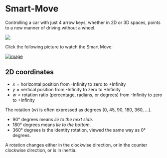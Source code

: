 # Smart-Move

Controlling a car with just 4 arrow keys, whether in 2D or 3D spaces,
points to a new manner of driving
without a wheel.

![](https://images-wixmp-ed30a86b8c4ca887773594c2.wixmp.com/f/7c3b69bc-4b20-47af-b3c2-3defa3e34060/dhs4fha-043d0bf7-6b1f-4bca-a6bc-bfe3dd628ac2.png/v1/fit/w_512,h_512,q_70,strp/the_car__the_shark__drift_by_hydroper_dhs4fha-375w-2x.jpg?token=eyJ0eXAiOiJKV1QiLCJhbGciOiJIUzI1NiJ9.eyJzdWIiOiJ1cm46YXBwOjdlMGQxODg5ODIyNjQzNzNhNWYwZDQxNWVhMGQyNmUwIiwiaXNzIjoidXJuOmFwcDo3ZTBkMTg4OTgyMjY0MzczYTVmMGQ0MTVlYTBkMjZlMCIsIm9iaiI6W1t7ImhlaWdodCI6Ijw9NTEyIiwicGF0aCI6IlwvZlwvN2MzYjY5YmMtNGIyMC00N2FmLWIzYzItM2RlZmEzZTM0MDYwXC9kaHM0ZmhhLTA0M2QwYmY3LTZiMWYtNGJjYS1hNmJjLWJmZTNkZDYyOGFjMi5wbmciLCJ3aWR0aCI6Ijw9NTEyIn1dXSwiYXVkIjpbInVybjpzZXJ2aWNlOmltYWdlLm9wZXJhdGlvbnMiXX0.l8g9xUkyMeixj1iCFLQ5tLiL6VNZkvx_uugt_x21vFA)

Click the following picture to watch the Smart Move:

<p align="center">

[![image](https://github.com/user-attachments/assets/1c946ffa-03e6-4559-9e9e-db0fbfe9737f)](https://m.youtube.com/watch?v=e1iCEF_LlP8)

</p>

## 2D coordinates

* $x = \text{horizontal position from -Infinity to zero to +Infinity}$
* $y = \text{vertical position from -Infinity to zero to +Infinity}$
* $w = \text{rotation ratio (percentage, radians, or degrees) from -Infinity to zero to +Infinity}$

The rotation ($w$) is often expressed as degrees (0, 45, 90, 180, 360, ...).

* 90° degrees means *lie to the next side*.
* 180° degrees means *lie to the bottom*.
* 360° degrees is the identity rotation, viewed the same way as 0° degrees.

A rotation changes either in the clockwise direction, or in the counter clockwise direction, or is in inertia.
